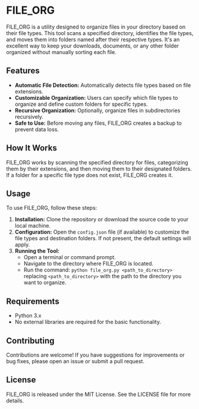 # FILE_ORG

FILE_ORG is a utility designed to organize files in your directory based on their file types. This tool scans a specified directory, identifies the file types, and moves them into folders named after their respective types. It's an excellent way to keep your downloads, documents, or any other folder organized without manually sorting each file.

## Features

- **Automatic File Detection:** Automatically detects file types based on file extensions.
- **Customizable Organization:** Users can specify which file types to organize and define custom folders for specific types.
- **Recursive Organization:** Optionally, organize files in subdirectories recursively.
- **Safe to Use:** Before moving any files, FILE_ORG creates a backup to prevent data loss.

## How It Works

FILE_ORG works by scanning the specified directory for files, categorizing them by their extensions, and then moving them to their designated folders. If a folder for a specific file type does not exist, FILE_ORG creates it.

## Usage

To use FILE_ORG, follow these steps:

1. **Installation:** Clone the repository or download the source code to your local machine.
2. **Configuration:** Open the `config.json` file (if available) to customize the file types and destination folders. If not present, the default settings will apply.
3. **Running the Tool:**
    - Open a terminal or command prompt.
    - Navigate to the directory where FILE_ORG is located.
    - Run the command: `python file_org.py <path_to_directory>` replacing `<path_to_directory>` with the path to the directory you want to organize.

## Requirements

- Python 3.x
- No external libraries are required for the basic functionality.

## Contributing

Contributions are welcome! If you have suggestions for improvements or bug fixes, please open an issue or submit a pull request.

## License

FILE_ORG is released under the MIT License. See the LICENSE file for more details.